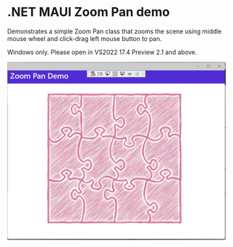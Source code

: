 # .NET MAUI Zoom Pan demo


Demonstrates a simple Zoom Pan class that zooms the scene using middle mouse wheel and click-drag left mouse button to pan.


Windows only. Please open in VS2022 17.4 Preview 2.1 and above.

![alt text](https://github.com/timskillman/NET-MAUI/blob/main/ZoomPanDemo/ZoomPanDemo/Images/Screenshot.jpg "Screenshot")
